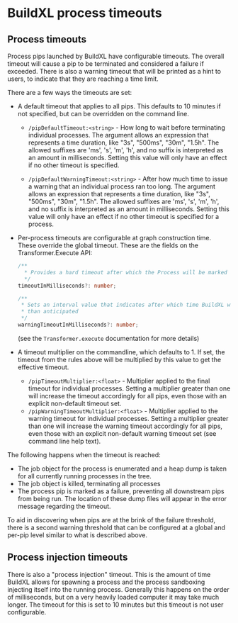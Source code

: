 # BuildXL process timeouts

## Process timeouts

Process pips launched by BuildXL have configurable timeouts.
The overall timeout will cause a pip to be terminated and considered a failure if exceeded.
There is also a warning timeout that will be printed as a hint to users, to indicate that they are reaching a time limit.

There are a few ways the timeouts are set:

* A default timeout that applies to all pips. This defaults to 10 minutes if not specified, but can be overridden on the command line.

  * `/pipDefaultTimeout:<string>` - How long to wait before terminating individual processes. The argument allows an expression that represents a time duration, like "3s", "500ms", "30m", "1.5h". The allowed suffixes are 'ms', 's', 'm', 'h', and no suffix is interpreted as an amount in milliseconds. Setting this value will only have an effect if no other timeout is specified.

  * `/pipDefaultWarningTimeout:<string>` - After how much time to issue a warning that an individual process ran too long. The argument allows an expression that represents a time duration, like "3s", "500ms", "30m", "1.5h". The allowed suffixes are 'ms', 's', 'm', 'h', and no suffix is interpreted as an amount in milliseconds. Setting this value will only have an effect if no other timeout is specified for a process.

* Per-process timeouts are configurable at graph construction time. These override the global timeout. These are the fields on the Transformer.Execute API:
   ```ts
   /**
     * Provides a hard timeout after which the Process will be marked as failure due to timeout and terminated.
     */
   timeoutInMilliseconds?: number;

   /**
    * Sets an interval value that indicates after which time BuildXL will issue a warning that the process is running longer
    * than anticipated
    */
   warningTimeoutInMilliseconds?: number;
   ```
   (see the `Transformer.execute` documentation for more details)

* A timeout multiplier on the commandline, which defaults to 1. If set, the timeout from the rules above will be multiplied by this value to get the effective timeout.

  * `/pipTimeoutMultiplier:<float>` - Multiplier applied to the final timeout for individual processes. Setting a multiplier greater than one will increase the timeout accordingly for all pips, even those with an explicit non-default timeout set.
  * `/pipWarningTimeoutMultiplier:<float>` - Multiplier applied to the warning timeout for individual processes. Setting a multiplier greater than one will increase the warning timeout accordingly for all pips, even those with an explicit non-default warning timeout set (see command line help text).

The following happens when the timeout is reached:
* The job object for the process is enumerated and a heap dump is taken for all currently running processes in the tree.
* The job object is killed, terminating all processes
* The process pip is marked as a failure, preventing all downstream pips from being run. The location of these dump files will appear in the error message regarding the timeout.

To aid in discovering when pips are at the brink of the failure threshold, there is a second warning threshold that can be configured at a global and per-pip level similar to what is described above.

## Process injection timeouts
There is also a "process injection" timeout. This is the amount of time BuildXL allows for spawning a process and the process sandboxing injecting itself into the running process. Generally this happens on the order of milliseconds, but on a very heavily loaded computer it may take much longer. The timeout for this is set to 10 minutes but this timeout is not user configurable.
